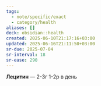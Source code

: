 ```yaml
---
tags:
  - note/specific/exact
  - category/health
aliases: []
deck: obsidian::health
created: 2025-06-10T21:17:16+03:00
updated: 2025-06-16T21:11:50+03:00
sr-due: 2025-07-04
sr-interval: 18
sr-ease: 290
---
```


**Лецитин**
—
 2-3г 1-2р в день
